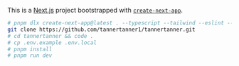 This is a [Next.js](https://nextjs.org) project bootstrapped with
[`create-next-app`](https://nextjs.org/docs/app/api-reference/cli/create-next-app).

```bash
# pnpm dlx create-next-app@latest . --typescript --tailwind --eslint --app --import-alias "@/*" --use-pnpm --yes # --empty
git clone https://github.com/tannertanner1/tannertanner.git
# cd tannertanner && code .
# cp .env.example .env.local
# pnpm install
# pnpm run dev
```
